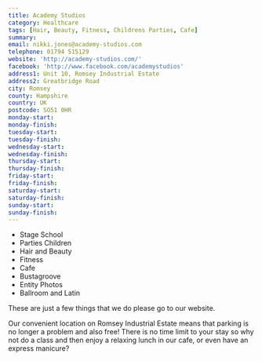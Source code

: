 ```yaml
---
title: Academy Studios
category: Healthcare
tags: [Hair, Beauty, Fitness, Childrens Parties, Cafe]
summary:
email: nikki.jones@academy-studios.com
telephone: 01794 515129
website: 'http://academy-studios.com/'
facebook: 'http://www.facebook.com/academystudios'
address1: Unit 10, Romsey Industrial Estate
address2: Greatbridge Road
city: Romsey
county: Hampshire
country: UK
postcode: SO51 0HR
monday-start: 
monday-finish: 
tuesday-start: 
tuesday-finish: 
wednesday-start: 
wednesday-finish: 
thursday-start: 
thursday-finish: 
friday-start: 
friday-finish: 
saturday-start: 
saturday-finish: 
sunday-start: 
sunday-finish: 
---
```


* Stage School
* Parties Children
* Hair and Beauty
* Fitness
* Cafe
* Bustagroove
* Entity Photos
* Ballroom and Latin

These are just a few things that we do please go to our website.

Our convenient location on Romsey Industrial Estate means that parking is no longer a problem and also free! There is no time limit to your stay so why not do a class and then enjoy a relaxing lunch in our cafe, or even have an express manicure?
